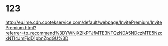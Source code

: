 # 123
http://eu.ime.cdn.cootekservice.com/default/webpage/InvitePremium/InvitePremium.html?referrer=tp_recommend%3DYWNjX2lkPTJfMTE3NTQzNDA5NDczMTE5NzcxNTI4JmFjdD1pbnZpdGU%3D
